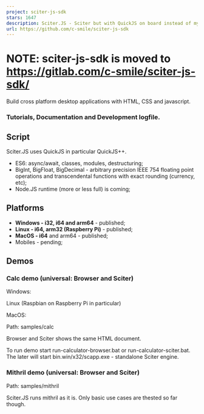 ```yaml
---
project: sciter-js-sdk
stars: 1647
description: Sciter.JS - Sciter but with QuickJS on board instead of my TIScript
url: https://github.com/c-smile/sciter-js-sdk
---
```


NOTE: sciter-js-sdk is moved to https://gitlab.com/c-smile/sciter-js-sdk/
=========================================================================

Build cross platform desktop applications with HTML, CSS and javascript.

### Tutorials, Documentation and Development logfile.

Script
------

Sciter.JS uses QuickJS in particular QuickJS++.

-   ES6: async/await, classes, modules, destructuring;
-   BigInt, BigFloat, BigDecimal - arbitrary precision IEEE 754 floating point operations and transcendental functions with exact rounding (currency, etc);
-   Node.JS runtime (more or less full) is coming;

Platforms
---------

-   **Windows - i32, i64 and arm64** - published;
-   **Linux - i64, arm32 (Raspberry Pi)** - published;
-   **MacOS - i64** and arm64 - published;
-   Mobiles - pending;

Demos
-----

### Calc demo (universal: Browser and Sciter)

Windows:

Linux (Raspbian on Raspberry Pi in particular)

MacOS:

Path: samples/calc

Browser and Sciter shows the same HTML document.

To run demo start run-calculator-browser.bat or run-calculator-sciter.bat. The later will start bin.win/x32/scapp.exe - standalone Sciter engine.

### Mithril demo (universal: Browser and Sciter)

Path: samples/mithril

Sciter.JS runs mithril as it is. Only basic use cases are thested so far though.
